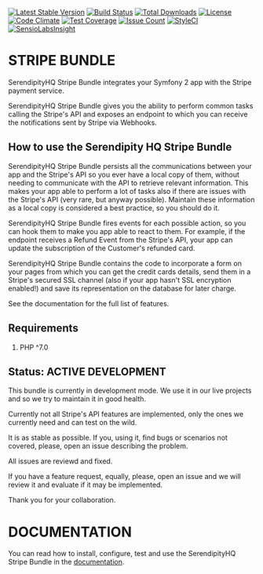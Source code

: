 [![Latest Stable Version](https://poser.pugx.org/serendipity_hq/stripe-bundle/v/stable.png)](https://packagist.org/packages/serendipity_hq/stripe-bundle)
[![Build Status](https://travis-ci.org/Aerendir/stripe-bundle.svg?branch=master)](https://travis-ci.org/Aerendir/stripe-bundle)
[![Total Downloads](https://poser.pugx.org/serendipity_hq/stripe-bundle/downloads.svg)](https://packagist.org/packages/serendipity_hq/stripe-bundle)
[![License](https://poser.pugx.org/serendipity_hq/stripe-bundle/license.svg)](https://packagist.org/packages/serendipity_hq/stripe-bundle)
[![Code Climate](https://codeclimate.com/github/Aerendir/stripe-bundle/badges/gpa.svg)](https://codeclimate.com/github/Aerendir/stripe-bundle)
[![Test Coverage](https://codeclimate.com/github/Aerendir/stripe-bundle/badges/coverage.svg)](https://codeclimate.com/github/Aerendir/stripe-bundle)
[![Issue Count](https://codeclimate.com/github/Aerendir/stripe-bundle/badges/issue_count.svg)](https://codeclimate.com/github/Aerendir/stripe-bundle)
[![StyleCI](https://styleci.io/repos/69582513/shield)](https://styleci.io/repos/69582513)
[![SensioLabsInsight](https://insight.sensiolabs.com/projects/d8fc2a44-436e-43f5-8205-16fc77cfc1b8/mini.png)](https://insight.sensiolabs.com/projects/d8fc2a44-436e-43f5-8205-16fc77cfc1b8)

STRIPE BUNDLE
=============

SerendipityHQ Stripe Bundle integrates your Symfony 2 app with the Stripe payment service.

SerendipityHQ Stripe Bundle gives you the ability to perform common tasks calling the Stripe's API and exposes an endpoint to which you can receive the notifications sent by Stripe via Webhooks.

How to use the Serendipity HQ Stripe Bundle
-------------------------------------------

SerendipityHQ Stripe Bundle persists all the communications between your app and the Stripe's API so you ever have a local copy of them, without needing to communicate with the API to retrieve relevant information. This makes your app able to perform a lot of tasks also if there are issues with the 
Stripe's API (very rare, but anyway possible). 
Maintain these information as a local copy is considered a best practice, so you should do it.

SerendipityHQ Stripe Bundle fires events for each possible action, so you can hook them to make you app able to react to them.
For example, if the endpoint receives a Refund Event from the Stripe's API, your app can update the subscription of the Customer's refunded card.

SerendipityHQ Stripe Bundle contains the code to incorporate a form on your pages from which you can get the credit cards details, send them in a Stripe's secured SSL channel (also if your app hasn't SSL encryption enabled!) and save its representation on the database for later charge.

See the documentation for the full list of features.

Requirements
------------

1. PHP ^7.0

Status: ACTIVE DEVELOPMENT
--------------------------

This bundle is currently in development mode. We use it in our live projects and so we try to maintain it in good health.

Currently not all Stripe's API features are implemented, only the ones we currently need and can test on the wild.

It is as stable as possible. If you, using it, find bugs or scenarios not covered, please, open an issue describing the problem.

All issues are reviewd and fixed.

If you have a feature request, equally, please, open an issue and we will review it and evaluate if it may be implemented.

Thank you for your collaboration.

DOCUMENTATION
=============

You can read how to install, configure, test and use the SerendipityHQ Stripe Bundle in the [documentation](Resources/docs/Index.md).

